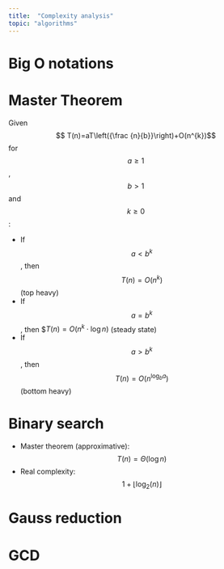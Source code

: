 ```yaml
---
title:  "Complexity analysis"
topic: "algorithms"
---
```


# Big O notations

# Master Theorem
Given $$ T(n)=aT\left({\frac {n}{b}}\right)+O(n^{k})$$ for $$a \geq 1$$ , $$b > 1$$ and $$k \geq 0$$:
* If $$ a<b^{k}$$, then $$T(n)=O \left( n^k \right)$$ (top heavy)
* If $$ a=b^{k}$$, then $$T(n)=O(n^{k}\cdot \log n)$ (steady state)
* If $$ a>b^{k}$$, then $$T(n)=O(n^{\log _{b}a} )$$ (bottom heavy)

# Binary search
* Master theorem (approximative): $$T(n) = \Theta(\log n )$$
* Real complexity: $$1 + \lfloor \log_2(n) \rfloor$$

# Gauss reduction

# GCD
